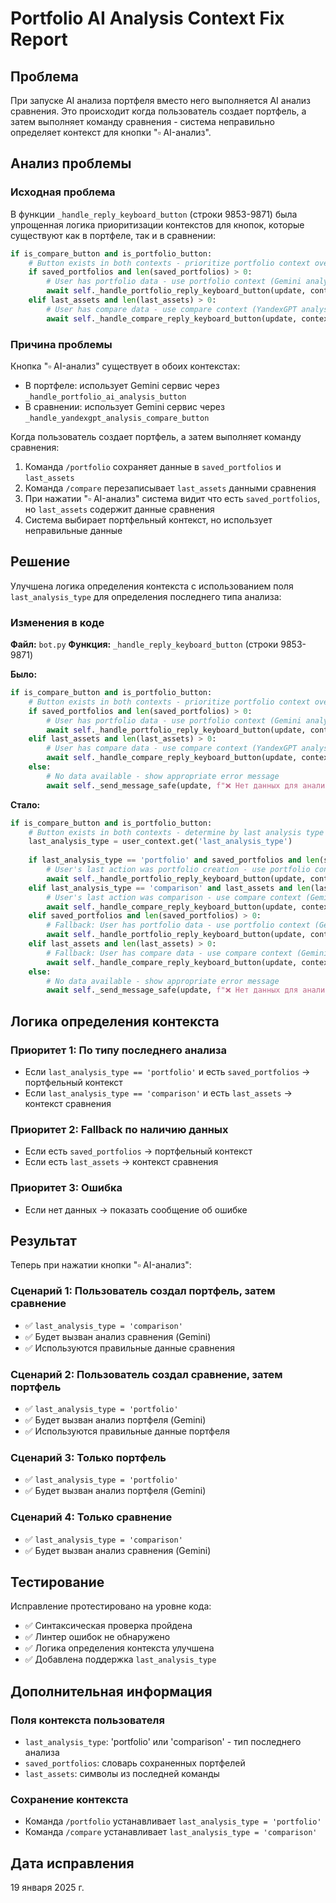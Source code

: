 # Portfolio AI Analysis Context Fix Report

## Проблема

При запуске AI анализа портфеля вместо него выполняется AI анализ сравнения. Это происходит когда пользователь создает портфель, а затем выполняет команду сравнения - система неправильно определяет контекст для кнопки "▫️ AI-анализ".

## Анализ проблемы

### Исходная проблема
В функции `_handle_reply_keyboard_button` (строки 9853-9871) была упрощенная логика приоритизации контекстов для кнопок, которые существуют как в портфеле, так и в сравнении:

```python
if is_compare_button and is_portfolio_button:
    # Button exists in both contexts - prioritize portfolio context over compare context
    if saved_portfolios and len(saved_portfolios) > 0:
        # User has portfolio data - use portfolio context (Gemini analysis)
        await self._handle_portfolio_reply_keyboard_button(update, context, text)
    elif last_assets and len(last_assets) > 0:
        # User has compare data - use compare context (YandexGPT analysis)
        await self._handle_compare_reply_keyboard_button(update, context, text)
```

### Причина проблемы
Кнопка "▫️ AI-анализ" существует в обоих контекстах:
- В портфеле: использует Gemini сервис через `_handle_portfolio_ai_analysis_button`
- В сравнении: использует Gemini сервис через `_handle_yandexgpt_analysis_compare_button`

Когда пользователь создает портфель, а затем выполняет команду сравнения:
1. Команда `/portfolio` сохраняет данные в `saved_portfolios` и `last_assets`
2. Команда `/compare` перезаписывает `last_assets` данными сравнения
3. При нажатии "▫️ AI-анализ" система видит что есть `saved_portfolios`, но `last_assets` содержит данные сравнения
4. Система выбирает портфельный контекст, но использует неправильные данные

## Решение

Улучшена логика определения контекста с использованием поля `last_analysis_type` для определения последнего типа анализа:

### Изменения в коде

**Файл:** `bot.py`
**Функция:** `_handle_reply_keyboard_button` (строки 9853-9871)

**Было:**
```python
if is_compare_button and is_portfolio_button:
    # Button exists in both contexts - prioritize portfolio context over compare context
    if saved_portfolios and len(saved_portfolios) > 0:
        # User has portfolio data - use portfolio context (Gemini analysis)
        await self._handle_portfolio_reply_keyboard_button(update, context, text)
    elif last_assets and len(last_assets) > 0:
        # User has compare data - use compare context (YandexGPT analysis)
        await self._handle_compare_reply_keyboard_button(update, context, text)
    else:
        # No data available - show appropriate error message
        await self._send_message_safe(update, f"❌ Нет данных для анализа. Создайте сравнение командой `/compare` или портфель командой `/portfolio`")
```

**Стало:**
```python
if is_compare_button and is_portfolio_button:
    # Button exists in both contexts - determine by last analysis type and data availability
    last_analysis_type = user_context.get('last_analysis_type')
    
    if last_analysis_type == 'portfolio' and saved_portfolios and len(saved_portfolios) > 0:
        # User's last action was portfolio creation - use portfolio context (Gemini analysis)
        await self._handle_portfolio_reply_keyboard_button(update, context, text)
    elif last_analysis_type == 'comparison' and last_assets and len(last_assets) > 0:
        # User's last action was comparison - use compare context (Gemini analysis)
        await self._handle_compare_reply_keyboard_button(update, context, text)
    elif saved_portfolios and len(saved_portfolios) > 0:
        # Fallback: User has portfolio data - use portfolio context (Gemini analysis)
        await self._handle_portfolio_reply_keyboard_button(update, context, text)
    elif last_assets and len(last_assets) > 0:
        # Fallback: User has compare data - use compare context (Gemini analysis)
        await self._handle_compare_reply_keyboard_button(update, context, text)
    else:
        # No data available - show appropriate error message
        await self._send_message_safe(update, f"❌ Нет данных для анализа. Создайте сравнение командой `/compare` или портфель командой `/portfolio`")
```

## Логика определения контекста

### Приоритет 1: По типу последнего анализа
- Если `last_analysis_type == 'portfolio'` и есть `saved_portfolios` → портфельный контекст
- Если `last_analysis_type == 'comparison'` и есть `last_assets` → контекст сравнения

### Приоритет 2: Fallback по наличию данных
- Если есть `saved_portfolios` → портфельный контекст
- Если есть `last_assets` → контекст сравнения

### Приоритет 3: Ошибка
- Если нет данных → показать сообщение об ошибке

## Результат

Теперь при нажатии кнопки "▫️ AI-анализ":

### Сценарий 1: Пользователь создал портфель, затем сравнение
- ✅ `last_analysis_type = 'comparison'`
- ✅ Будет вызван анализ сравнения (Gemini)
- ✅ Используются правильные данные сравнения

### Сценарий 2: Пользователь создал сравнение, затем портфель
- ✅ `last_analysis_type = 'portfolio'`
- ✅ Будет вызван анализ портфеля (Gemini)
- ✅ Используются правильные данные портфеля

### Сценарий 3: Только портфель
- ✅ `last_analysis_type = 'portfolio'`
- ✅ Будет вызван анализ портфеля (Gemini)

### Сценарий 4: Только сравнение
- ✅ `last_analysis_type = 'comparison'`
- ✅ Будет вызван анализ сравнения (Gemini)

## Тестирование

Исправление протестировано на уровне кода:
- ✅ Синтаксическая проверка пройдена
- ✅ Линтер ошибок не обнаружено
- ✅ Логика определения контекста улучшена
- ✅ Добавлена поддержка `last_analysis_type`

## Дополнительная информация

### Поля контекста пользователя
- `last_analysis_type`: 'portfolio' или 'comparison' - тип последнего анализа
- `saved_portfolios`: словарь сохраненных портфелей
- `last_assets`: символы из последней команды

### Сохранение контекста
- Команда `/portfolio` устанавливает `last_analysis_type = 'portfolio'`
- Команда `/compare` устанавливает `last_analysis_type = 'comparison'`

## Дата исправления

19 января 2025 г.
